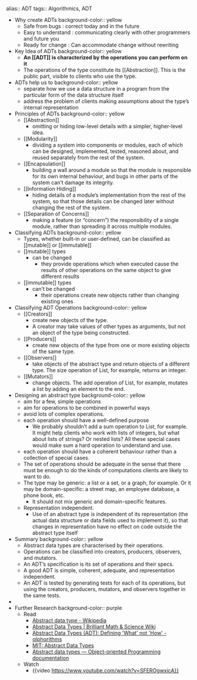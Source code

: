 alias:: ADT 
tags:: Algorithmics, ADT

- Why create ADTs
  background-color:: yellow
	- Safe from bugs :  correct today and in the future
	- Easy to understand : communicating clearly with other programmers and future you
	- Ready for change : Can accommodate change without rewriting
- Key Idea of ADTs
  background-color:: yellow
	- **An [[ADT]] is characterized by the operations you can perform on it**
	- The operations of the type constitute its [[Abstraction]]. This is the public part, visible to clients who use the type.
- ADTs help us to
  background-color:: yellow
	- separate how we use a data structure in a program from the particular form of the data structure itself
	- address the problem of clients making assumptions about the type’s internal representation
- Principles of ADTs
  background-color:: yellow
	- [[Abstraction]]
		- omitting or hiding low-level details with a simpler, higher-level idea.
	- [[Modularity]]
		- dividing a system into components or modules, each of which can be designed, implemented, tested, reasoned about, and reused separately from the rest of the system.
	- [[Encapsulation]]
		- building a wall around a module so that the module is responsible for its own internal behaviour, and bugs in other parts of the system can’t damage its integrity.
	- [[Information Hiding]]
		- hiding details of a module’s implementation from the rest of the system, so that those details can be changed later without changing the rest of the system.
	- [[Separation of Concerns]]
		- making a feature (or “concern”) the responsibility of a single module, rather than spreading it across multiple modules.
- Classifying ADTs
  background-color:: yellow
	- Types, whether built-in or user-defined, can be classified as [[mutable]] or [[immutable]]
	- [[mutable]] types
		- can be changed
			- they provide operations which when executed cause the results of other operations on the same object to give different results
	- [[immutable]] types
		- can't be changed
			- their operations create new objects rather than changing existing ones
- Classifying ADT Operations
  background-color:: yellow
	- [[Creators]]
		- create new objects of the type.
		- A creator may take values of other types as arguments, but not an object of the type being constructed.
	- [[Producers]]
		- create new objects of the type from one or more existing objects of the same type.
	- [[Observers]]
		- take objects of the abstract type and return objects of a different type. The size operation of List, for example, returns an integer.
	- [[Mutators]]
		- change objects. The add operation of List, for example, mutates a list by adding an element to the end.
- Designing an abstract type
  background-color:: yellow
	- aim for a few, simple operations
	- aim for operations to be combined in powerful ways
	- avoid lots of complex operations.
	- each operation should have a well-defined purpose
		- We probably shouldn’t add a sum operation to List, for example. It might help clients who work with lists of integers, but what about lists of strings? Or nested lists? All these special cases would make sum a hard operation to understand and use.
	- each operation should have a coherent behaviour rather than a collection of special cases.
	- The set of operations should be adequate in the sense that there must be enough to do the kinds of computations clients are likely to want to do.
	- The type may be generic: a list or a set, or a graph, for example. Or it may be domain-specific: a street map, an employee database, a phone book, etc.
		- It should not mix generic and domain-specific features.
	- Representation independent.
		- Use of an abstract type is independent of its representation (the actual data structure or data fields used to implement it), so that changes in representation have no effect on code outside the abstract type itself
- Summary
  background-color:: yellow
	- Abstract data types are characterised by their operations.
	- Operations can be classified into creators, producers, observers, and mutators.
	- An ADT’s specification is its set of operations and their specs.
	- A good ADT is simple, coherent, adequate, and representation independent.
	- An ADT is tested by generating tests for each of its operations, but using the creators, producers, mutators, and observers together in the same tests.
-
- Further Research
  background-color:: purple
	- Read
		- [Abstract data type - Wikipedia](https://en.wikipedia.org/wiki/Abstract_data_type)
		- [Abstract Data Types | Brilliant Math & Science Wiki](https://brilliant.org/wiki/abstract-data-types/)
		- [Abstract Data Types (ADT): Defining 'What' not 'How' - αlphαrithms](https://www.alpharithms.com/abstract-data-types-adt-495117/)
		- [MIT: Abstract Data Types](https://ocw.mit.edu/ans7870/6/6.005/s16/classes/12-abstract-data-types/)
		- [Abstract data types — Object-oriented Programming  documentation](https://object-oriented-python.github.io/5_abstract_data_types.html)
	- Watch
		- {{video https://www.youtube.com/watch?v=SFEROgwxicA}}